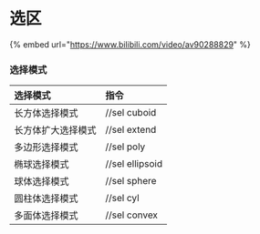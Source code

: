 # 选区

{% embed url="https://www.bilibili.com/video/av90288829" %}

### 选择模式

| 选择模式 | 指令 |
| :--- | :--- |
| 长方体选择模式 | //sel cuboid |
| 长方体扩大选择模式 | //sel extend |
| 多边形选择模式 | //sel poly |
| 椭球选择模式 | //sel ellipsoid |
| 球体选择模式 | //sel sphere |
| 圆柱体选择模式 | //sel cyl |
| 多面体选择模式 | //sel convex |

